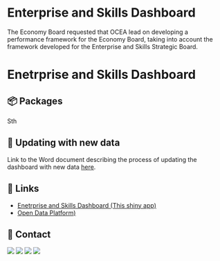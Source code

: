 # Enterprise and Skills Dashboard
The Economy Board requested that OCEA lead on developing a performance framework for the Economy Board, taking into account the framework developed for the Enterprise and Skills Strategic Board.

# Enetrprise and Skills Dashboard

## 📦 Packages
Sth

## 📖 Updating with new data
Link to the Word document describing the process of updating the dashboard with new data [here](https://github.com/DataScienceScotland/sg-enterprise-and-skills-dashboard/blob/master/Updating%20ESD.docx).

## 🔗 Links
* [Enetrprise and Skills Dashboard (This shiny app)](https://scotland.shinyapps.io/sg-enterprise-and-skills-dashboard/)
* [Open Data Platform)](https://statistics.gov.scot/data/search)

## 📧 Contact
[![](https://img.shields.io/twitter/url?label=/SzymkowskiDev&style=social&url=https%3A%2F%2Ftwitter.com%2FSzymkowskiDev)](https://twitter.com/SzymkowskiDev) [![](https://img.shields.io/twitter/url?label=/kamil-szymkowski/&logo=linkedin&logoColor=%230077B5&style=social&url=https%3A%2F%2Fwww.linkedin.com%2Fin%2Fkamil-szymkowski%2F)](https://www.linkedin.com/in/kamil-szymkowski/) [![](https://img.shields.io/twitter/url?label=@szymkowskidev&logo=medium&logoColor=%23292929&style=social&url=https%3A%2F%2Fmedium.com%2F%40szymkowskidev)](https://medium.com/@szymkowskidev) [![](https://img.shields.io/twitter/url?label=/SzymkowskiDev&logo=github&logoColor=%23292929&style=social&url=https%3A%2F%2Fgithub.com%2FSzymkowskiDev)](https://github.com/SzymkowskiDev)
